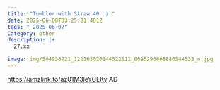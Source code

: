 ```yaml
---
title: "Tumbler with Straw 40 oz "
date: 2025-06-08T03:25:01.481Z
tags: " 2025-06-07"
Category: other
description: |+
  27.xx

image: img/504936721_122163020144522111_8095296668880544533_n.jpg
---
```

https://amzlink.to/az01M3leYCLKy    AD